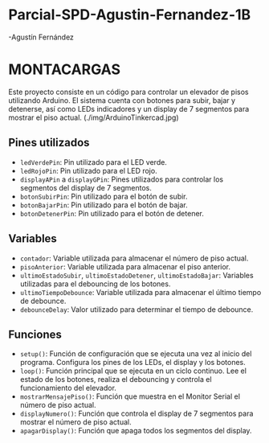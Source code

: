 # Parcial-SPD-Agustin-Fernandez-1B 

-Agustín Fernández

# MONTACARGAS
Este proyecto consiste en un código para controlar un elevador de pisos utilizando Arduino. El sistema cuenta con botones para subir, bajar y detenerse, así como LEDs indicadores y un display de 7 segmentos para mostrar el piso actual.
(./img/ArduinoTinkercad.jpg)


## Pines utilizados
- `ledVerdePin`: Pin utilizado para el LED verde.
- `ledRojoPin`: Pin utilizado para el LED rojo.
- `displayAPin` a `displayGPin`: Pines utilizados para controlar los segmentos del display de 7 segmentos.
- `botonSubirPin`: Pin utilizado para el botón de subir.
- `botonBajarPin`: Pin utilizado para el botón de bajar.
- `botonDetenerPin`: Pin utilizado para el botón de detener.

## Variables
- `contador`: Variable utilizada para almacenar el número de piso actual.
- `pisoAnterior`: Variable utilizada para almacenar el piso anterior.
- `ultimoEstadoSubir`, `ultimoEstadoDetener`, `ultimoEstadoBajar`: Variables utilizadas para el debouncing de los botones.
- `ultimoTiempoDebounce`: Variable utilizada para almacenar el último tiempo de debounce.
- `debounceDelay`: Valor utilizado para determinar el tiempo de debounce.

## Funciones
- `setup()`: Función de configuración que se ejecuta una vez al inicio del programa. Configura los pines de los LEDs, el display y los botones.
- `loop()`: Función principal que se ejecuta en un ciclo continuo. Lee el estado de los botones, realiza el debouncing y controla el funcionamiento del elevador.
- `mostrarMensajePiso()`: Función que muestra en el Monitor Serial el número de piso actual.
- `displayNumero()`: Función que controla el display de 7 segmentos para mostrar el número de piso actual.
- `apagarDisplay()`: Función que apaga todos los segmentos del display.

